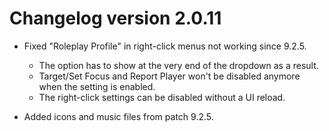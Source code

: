 # Changelog version 2.0.11

- Fixed "Roleplay Profile" in right-click menus not working since 9.2.5.
  - The option has to show at the very end of the dropdown as a result.
  - Target/Set Focus and Report Player won't be disabled anymore when the setting is enabled.
  - The right-click settings can be disabled without a UI reload.
  
- Added icons and music files from patch 9.2.5.